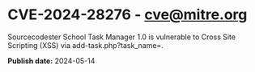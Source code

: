 # CVE-2024-28276 - cve@mitre.org

Sourcecodester School Task Manager 1.0 is vulnerable to Cross Site Scripting (XSS) via add-task.php?task_name=.

**Publish date:** 2024-05-14
